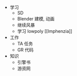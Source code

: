 
- 学习
	- SD
	- Blender 建模, 动画
	- 继续风暴
	- 学习 lowpoly [[Imphenzia]]
- 工作
	- TA 任务
	- GR 代码
- 知识
	- 引擎书
	- 游资网